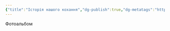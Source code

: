 ```yaml
---
{"title":"Історія нашого кохання","dg-publish":true,"dg-metatags":"https://olenappua.pages.dev/","dg-home":null,"permalink":"/ukrayinska/os-istoriya-nashogo-kohannya/","metatags":"https://olenappua.pages.dev/","dgPassFrontmatter":true,"noteIcon":""}
---
```


Фотоальбом